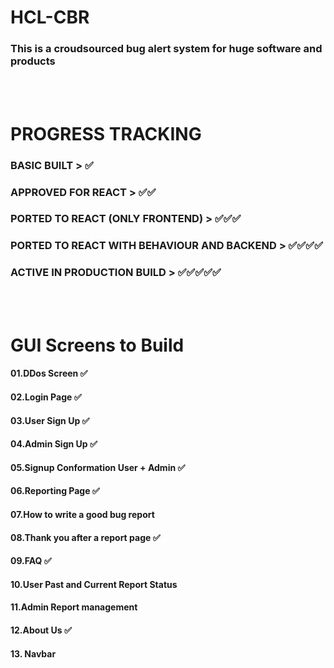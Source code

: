 # HCL-CBR

### This is a croudsourced bug alert system for huge software and products

<br/>
<br/>

# PROGRESS TRACKING

### BASIC BUILT                                      > ✅

### APPROVED FOR REACT                               > ✅✅

### PORTED TO REACT (ONLY FRONTEND)                  > ✅✅✅

### PORTED TO REACT WITH BEHAVIOUR AND BACKEND       > ✅✅✅✅

### ACTIVE IN PRODUCTION BUILD                       > ✅✅✅✅✅

<br/>
<br/>

# GUI Screens to Build

#### 01.DDos Screen     ✅

#### 02.Login Page      ✅

#### 03.User Sign Up   ✅

#### 04.Admin Sign Up  ✅

#### 05.Signup Conformation User + Admin  ✅

#### 06.Reporting Page      ✅

#### 07.How to write a good bug report

#### 08.Thank you after a report page  ✅

#### 09.FAQ     ✅

#### 10.User Past and Current Report Status

#### 11.Admin Report management

#### 12.About Us      ✅

#### 13. Navbar
